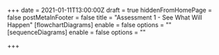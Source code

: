 +++
date = 2021-01-11T13:00:00Z
draft = true
hiddenFromHomePage = false
postMetaInFooter = false
title = "Assessment 1 - See What Will Happen"
[flowchartDiagrams]
enable = false
options = ""
[sequenceDiagrams]
enable = false
options = ""

+++
